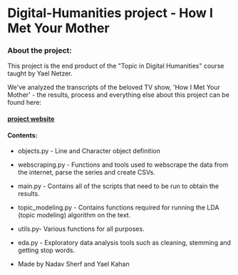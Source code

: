 # Digital-Humanities project - How I Met Your Mother

### About the project:

This project is the end product of the "Topic in Digital Humanities" course taught by Yael Netzer.

We've analyzed the transcripts of the beloved TV show, 'How I Met Your Mother' - the results, process and everything else about this project can be found here:

#### [project website](https://)

#### Contents:

* objects.py - Line and Character object definition

* webscraping.py - Functions and tools used to webscrape the data from the internet, parse the series and create CSVs.

* main.py - Contains all of the scripts that need to be run to obtain the results.

* topic_modeling.py - Contains functions required for running the LDA (topic modeling) algorithm on the text.

* utils.py- Various functions for all purposes.

* eda.py - Exploratory data analysis tools such as cleaning, stemming and getting stop words.


* Made by Nadav Sherf and Yael Kahan
